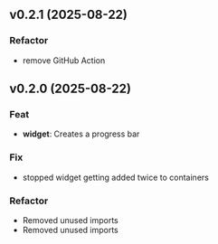## v0.2.1 (2025-08-22)

### Refactor

- remove GitHub Action

## v0.2.0 (2025-08-22)

### Feat

- **widget**: Creates a progress bar

### Fix

- stopped widget getting added twice to containers

### Refactor

- Removed unused imports
- Removed unused imports
